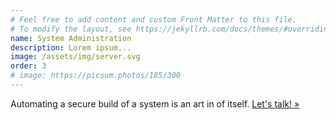 ```yaml
---
# Feel free to add content and custom Front Matter to this file.
# To modify the layout, see https://jekyllrb.com/docs/themes/#overriding-theme-defaults
name: System Administration
description: Lorem ipsum...
image: /assets/img/server.svg
order: 3
# image: https://picsum.photos/185/300
---
```

Automating a secure build of a system is an art in of itself. 
<a class="" href="/contact-kyle">Let's talk! &raquo;</a>
